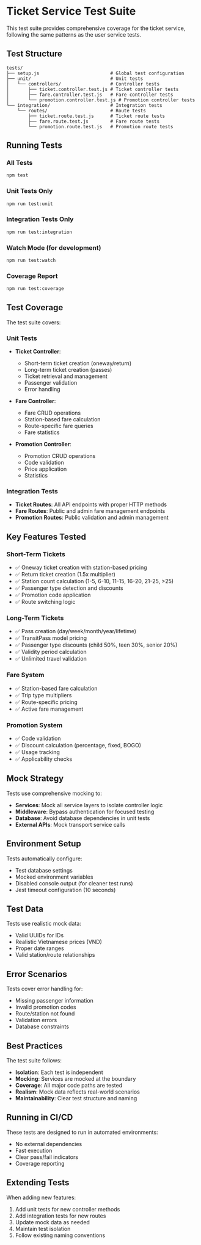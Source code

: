 # Ticket Service Test Suite

This test suite provides comprehensive coverage for the ticket service, following the same patterns as the user service tests.

## Test Structure

```
tests/
├── setup.js                          # Global test configuration
├── unit/                             # Unit tests
│   └── controllers/                  # Controller tests
│       ├── ticket.controller.test.js # Ticket controller tests
│       ├── fare.controller.test.js   # Fare controller tests
│       └── promotion.controller.test.js # Promotion controller tests
└── integration/                      # Integration tests
    └── routes/                       # Route tests
        ├── ticket.route.test.js      # Ticket route tests
        ├── fare.route.test.js        # Fare route tests
        └── promotion.route.test.js   # Promotion route tests
```

## Running Tests

### All Tests
```bash
npm test
```

### Unit Tests Only
```bash
npm run test:unit
```

### Integration Tests Only
```bash
npm run test:integration
```

### Watch Mode (for development)
```bash
npm run test:watch
```

### Coverage Report
```bash
npm run test:coverage
```

## Test Coverage

The test suite covers:

### Unit Tests
- **Ticket Controller**: 
  - Short-term ticket creation (oneway/return)
  - Long-term ticket creation (passes)
  - Ticket retrieval and management
  - Passenger validation
  - Error handling

- **Fare Controller**:
  - Fare CRUD operations
  - Station-based fare calculation
  - Route-specific fare queries
  - Fare statistics

- **Promotion Controller**:
  - Promotion CRUD operations
  - Code validation
  - Price application
  - Statistics

### Integration Tests
- **Ticket Routes**: All API endpoints with proper HTTP methods
- **Fare Routes**: Public and admin fare management endpoints
- **Promotion Routes**: Public validation and admin management

## Key Features Tested

### Short-Term Tickets
- ✅ Oneway ticket creation with station-based pricing
- ✅ Return ticket creation (1.5x multiplier)
- ✅ Station count calculation (1-5, 6-10, 11-15, 16-20, 21-25, >25)
- ✅ Passenger type detection and discounts
- ✅ Promotion code application
- ✅ Route switching logic

### Long-Term Tickets
- ✅ Pass creation (day/week/month/year/lifetime)
- ✅ TransitPass model pricing
- ✅ Passenger type discounts (child 50%, teen 30%, senior 20%)
- ✅ Validity period calculation
- ✅ Unlimited travel validation

### Fare System
- ✅ Station-based fare calculation
- ✅ Trip type multipliers
- ✅ Route-specific pricing
- ✅ Active fare management

### Promotion System
- ✅ Code validation
- ✅ Discount calculation (percentage, fixed, BOGO)
- ✅ Usage tracking
- ✅ Applicability checks

## Mock Strategy

Tests use comprehensive mocking to:
- **Services**: Mock all service layers to isolate controller logic
- **Middleware**: Bypass authentication for focused testing
- **Database**: Avoid database dependencies in unit tests
- **External APIs**: Mock transport service calls

## Environment Setup

Tests automatically configure:
- Test database settings
- Mocked environment variables
- Disabled console output (for cleaner test runs)
- Jest timeout configuration (10 seconds)

## Test Data

Tests use realistic mock data:
- Valid UUIDs for IDs
- Realistic Vietnamese prices (VND)
- Proper date ranges
- Valid station/route relationships

## Error Scenarios

Tests cover error handling for:
- Missing passenger information
- Invalid promotion codes
- Route/station not found
- Validation errors
- Database constraints

## Best Practices

The test suite follows:
- **Isolation**: Each test is independent
- **Mocking**: Services are mocked at the boundary
- **Coverage**: All major code paths are tested
- **Realism**: Mock data reflects real-world scenarios
- **Maintainability**: Clear test structure and naming

## Running in CI/CD

These tests are designed to run in automated environments:
- No external dependencies
- Fast execution
- Clear pass/fail indicators
- Coverage reporting

## Extending Tests

When adding new features:
1. Add unit tests for new controller methods
2. Add integration tests for new routes
3. Update mock data as needed
4. Maintain test isolation
5. Follow existing naming conventions 